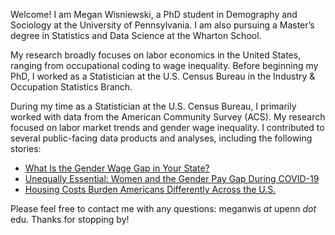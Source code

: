 Welcome! I am Megan Wisniewski, a PhD student in Demography and Sociology at the University of Pennsylvania. I am also pursuing a Master’s degree in Statistics and Data Science at the Wharton School.

My research broadly focuses on labor economics in the United States, ranging from occupational coding to wage inequality. Before beginning my PhD, I worked as a Statistician at the U.S. Census Bureau in the Industry & Occupation Statistics Branch. 

During my time as a Statistician at the U.S. Census Bureau, I primarily worked with data from the American Community Survey (ACS). My research focused on labor market trends and gender wage inequality. I contributed to several public-facing data products and analyses, including the following stories:

- [What Is the Gender Wage Gap in Your State?](https://www.census.gov/library/stories/2022/03/what-is-the-gender-wage-gap-in-your-state.html)
- [Unequally Essential: Women and the Gender Pay Gap During COVID-19](https://www.census.gov/library/stories/2021/03/unequally-essential-women-and-gender-pay-gap-during-covid-19.html)
- [Housing Costs Burden Americans Differently Across the U.S.](https://www.census.gov/library/stories/2022/12/housing-costs-burden.html)

Please feel free to contact me with any questions: meganwis *at* upenn *dot* edu. Thanks for stopping by!
